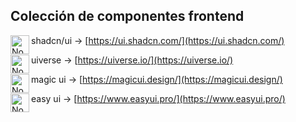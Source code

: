 ## Colección de componentes frontend

shadcn/ui <img align="left" alt="Node" width="30px" style="padding-right:0px;" src="https://i.imgur.com/EEYpOeh.png" /> → [https://ui.shadcn.com/](https://ui.shadcn.com/)

uiverse <img align="left" alt="Node" width="30px" style="padding-right:0px;" src="https://i.imgur.com/qBcr8Ph.png" /> → [https://uiverse.io/](https://uiverse.io/)

magic ui <img align="left" alt="Node" width="30px" style="padding-right:0px;" src="https://magicui.design/icon.png" /> → [https://magicui.design/](https://magicui.design/)

easy ui <img align="left" alt="Node" width="30px" style="padding-right:0px;" src="https://i.imgur.com/8ksA3ZX.png" /> → [https://www.easyui.pro/](https://www.easyui.pro/)
